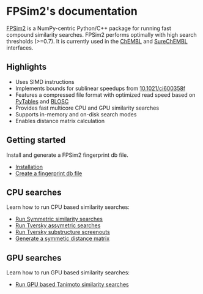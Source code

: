 # FPSim2's documentation

[FPSim2](https://github.com/chembl/FPSim2) is a NumPy-centric Python/C++ package for running fast compound similarity searches. FPSim2 performs optimally with high search thresholds (>=0.7). It is currently used in the [ChEMBL](https://www.ebi.ac.uk/chembl/) and [SureChEMBL](https://www.surechembl.org) interfaces.

## Highlights

- Uses SIMD instructions
- Implements bounds for sublinear speedups from [10.1021/ci600358f](https://pubs.acs.org/doi/abs/10.1021/ci600358f/)
- Features a compressed file format with optimized read speed based on [PyTables](https://www.pytables.org/) and [BLOSC](http://www.blosc.org/pages/blosc-in-depth/)
- Provides fast multicore CPU and GPU similarity searches
- Supports in-memory and on-disk search modes
- Enables distance matrix calculation

## Getting started

Install and generate a FPSim2 fingerprint db file.

- [Installation](user_guide/install.md)
- [Create a fingerprint db file](user_guide/create_db_file.md)

## CPU searches

Learn how to run CPU based similarity searches:

- [Run Symmetric similarity searches](user_guide/similarity.md)
- [Run Tversky assymetric searches](user_guide/tversky.md)
- [Run Tversky substructure screenouts](user_guide/subs_screenout.md)
- [Generate a symmetic distance matrix](user_guide/sim_matrix.md)

## GPU searches

Learn how to run GPU based similarity searches:

- [Run GPU based Tanimoto similarity searches](user_guide/gpu.md)
